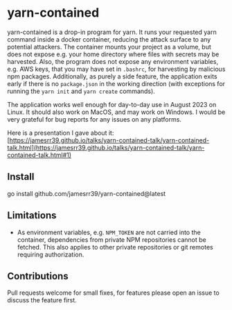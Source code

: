 # yarn-contained

yarn-contained is a drop-in program for yarn. It runs your requested yarn command inside a docker container, reducing the attack surface to any potential attackers. The container mounts your project as a volume, but does not expose e.g. your home directory where files with secrets may be harvested. Also, the program does not expose any environment variables, e.g. AWS keys, that you may have set in `.bashrc`, for harvesting by malicious npm packages. Additionally, as purely a side feature, the application exits early if there is no `package.json` in the working direction (with exceptions for running the `yarn init` and `yarn create` commands).

The application works well enough for day-to-day use in August 2023 on Linux. It should also work on MacOS, and may work on Windows. I would be very grateful for bug reports for any issues on any platforms.

Here is a presentation I gave about it: [https://jamesrr39.github.io/talks/yarn-contained-talk/yarn-contained-talk.html](https://jamesrr39.github.io/talks/yarn-contained-talk/yarn-contained-talk.html#1)

## Install

go install github.com/jamesrr39/yarn-contained@latest

## Limitations

- As environment variables, e.g. `NPM_TOKEN` are not carried into the container, dependencies from private NPM repositories cannot be fetched. This also applies to other private repositories or git remotes requiring authorization.

## Contributions

Pull requests welcome for small fixes, for features please open an issue to discuss the feature first.
